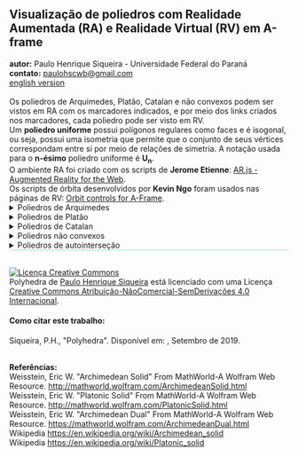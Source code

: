<link rel="stylesheet" href="../scripts/style.css">
<h2>Visualização de poliedros com Realidade Aumentada (RA) e Realidade Virtual (RV) em A-frame</h2>
<b>autor:</b> Paulo Henrique Siqueira - Universidade Federal do Paraná
<br><b>contato:</b> <a href="#"> paulohscwb@gmail.com </a>
<br><a href="https://paulohscwb.github.io/polyhedra/">english version</a>
<br><br>Os poliedros de Arquimedes, Platão, Catalan e não convexos podem ser vistos em RA com os marcadores indicados, e por meio dos links criados nos marcadores, cada poliedro pode ser visto em RV.
<br>Um <b>poliedro uniforme</b> possui polígonos regulares como faces e é isogonal, ou seja, possui uma isometria que permite que o conjunto de seus vértices correspondam entre si por meio de relações de simetria. A notação usada para o <b>n-ésimo</b> poliedro uniforme é <b>U<sub>n</sub></b>.
<br>O ambiente RA foi criado com os scripts de <b>Jerome Etienne</b>: <a href="https://github.com/jeromeetienne/AR.js" target="_blank"> AR.js - Augmented Reality for the Web</a>.
<br>Os scripts de órbita desenvolvidos por <b>Kevin Ngo</b> foram usados nas páginas de RV: <a href="https://github.com/supermedium/superframe/tree/master/components/orbit-controls/" target="_blank"> Orbit controls for A-Frame</a>.
<br>

<details id="p1">
  <summary>Poliedros de Arquimedes</summary>
 Um poliedro de Arquimedes é um dos 13 sólidos enumerados pela primeira vez por Arquimedes. Eles são os poliedros convexos semi-regulares compostos de polígonos regulares reunidos em vértices idênticos, excluindo os 5 sólidos platônicos, os prismas e antiprismas.
<br>Para ver os poliedros arquimedeanos em RA, visite a página:
<p align="center"> <a href="../archimedes.html" target="_blank"> https://paulohscwb.github.io/polyhedra/archimedes.html</a></p>
com qualquer navegador com um dispositivo de webcam (smartphone, tablet ou notebook).
<br>O acesso às páginas de RV é feito clicando no círculo azul que aparece em cima dos marcadores.
<br><br><center><img style="border-radius:7px;" src="../ar/example.jpg" width="80%"></center>
<hr>
<h4>1. Octaedro truncado</h4>
 <img src="../ar/hiro.png" width="180px">
 <br><span class="titulo"><b>U<sub>8</sub></b></span> O octaedro truncado é construído a partir de um octaedro regular com comprimento de lado <b>3a</b> pela remoção de seis pirâmides retas à direita, uma de cada ponto. Estas pirâmides têm tanto o comprimento do lado da base como o lado do lado lateral <b>e </b> de <b>a</b>, para formar triângulos equiláteros. O octaedro truncado pode ser dissecado em um octaedro central, circundado por 8 cúpulas triangulares em cada face e 6 pirâmides quadradas acima dos vértices. O octaedro truncado existe na estrutura dos cristais de faujasite.
 <br><b>Faces:</b> 14 | <b>Polígonos:</b> 6 quadrados e 8 hexágonos | <b>Arestas:</b> 36 | <b>Vértices:</b> 24 | <b>Esfericidade:</b> 0.905 | <b>Ângulos diédricos:</b> 125°15′51″ (4-6) e 109°28′16″ (6-6). <a href="http://mathworld.wolfram.com/TruncatedOctahedron.html" target="_blank">Mais sobre...</a> 
 <br><a href="../vr/truncated_octahedron.html" target="_blank"><img src="../vr/RVaframe.png" width="200px"></a>
<hr>
<h4>2. Icosaedro truncado</h4>
 <img src="../ar/kanji.png" width="180px">
 <br><span class="titulo"><b>U<sub>25</sub></b></span> A geometria do icosaedro truncado está associada a bolas de futebol, tipicamente padronizadas com hexágonos brancos e pentágonos pretos. Este poliedro pode ser construído a partir de um icosaedro com os 12 vértices truncados, de modo que um terço de cada canto é cortado em cada uma das duas extremidades. Criam-se então 12 novas faces pentagonais, transformando-se as 20 faces triangulares originais em hexágonos regulares. Assim, o comprimento das arestas é um terço do das arestas originais.
 <br><b>Faces:</b> 32 | <b>Polígonos:</b> 12 pentágonos e 20 hexágonos | <b>Arestas:</b> 90 | <b>Vértices:</b> 60 | <b>Esfericidade:</b> 0.967 | <b>Ângulos diédricos:</b> 138,1897° (6-6) e 142,62° (5-6). <a href="http://mathworld.wolfram.com/TruncatedIcosahedron.html" target="_blank">Mais sobre...</a> 
 <br><a href="../vr/truncated_icosahedron.html" target="_blank"><img src="../vr/RVaframe.png" width="200px"></a>
<hr><h4>3. Icosidodecaedro truncado</h4>
 <img src="../ar/19.png" width="180px">
 <br><span class="titulo"><b>U<sub>28</sub></b></span> O icosidodecaedro truncado também é conhecido como o grande rombicosidodecaedro, e se todos os 13 sólidos arquimedianos fossem construídos com todos os comprimentos de arestas iguais, o icosidodecaedro truncado seria o maior. Tem mais vértices e arestas do que qualquer outro poliedro uniforme não-prismático convexo.
 <br><b>Faces:</b> 62 | <b>Polígonos:</b> 30 quadrados, 20 hexágonos e 12 decágonos | <b>Arestas:</b> 180 | <b>Vértices:</b> 120 | <b>Esfericidade:</b> 0.97 | <b>Ângulos diédricos:</b> 142,62° (6-10), 148,28° (4-10) e 159,095° (4-6). <a href="http://mathworld.wolfram.com/GreatRhombicosidodecahedron.html" target="_blank">Mais sobre...</a> 
 <br><a href="../vr/truncated_icosidodecahedron.html" target="_blank"><img src="https://paulohscwb.github.io/polyhedra/vr/RVaframe.png" width="200px"></a>
<hr>
<h4>4. Rombicosidodecaedro</h4>
 <img src="../ar/18.png" width="180px">
 <br><span class="titulo"><b>U<sub>27</sub></b></span> O rombicosidodecaedro também é conhecido como o pequeno rombicosidodecaedro ou pequeno dodeicosidodecaedro. Se você expandir um icosaedro movendo as faces para longe da origem na quantidade certa, sem alterar a orientação ou tamanho das faces, e fazer o mesmo com um dodecaedro duplo, e corrigir os espaços com quadrados, você obtém um rombicosidodecaedro. Também pode ser chamado de dodecaedro ou icosaedro expandido a partir de operações de truncamento em poliedros regulares.
<br><b>Faces:</b> 62 | <b>Polígonos:</b> 30 quadrados, 20 triângulos e 12 pentágonos | <b>Arestas:</b> 120 | <b>Vértices:</b> 60 | <b>Esfericidade:</b> 0.979 | <b>Ângulos diédricos:</b> 159°05′41″ (3-4) e 148°16′57″ (4-5). <a href="http://mathworld.wolfram.com/SmallRhombicosidodecahedron.html" target="_blank">Mais sobre...</a> 
 <br><a href="../vr/rhombicosidodecahedron.html" target="_blank"><img src="https://paulohscwb.github.io/polyhedra/vr/RVaframe.png" width="200px"></a>
<hr>
<h4>5. Dodecaedro snub</h4>
 <img src="../ar/17.png" width="180px">
 <br><span class="titulo"><b>U<sub>29</sub></b></span> O dodecaedro snub tem a mais alta esfericidade de todos os sólidos de Arquimedes. Tem duas formas distintas, que são imagens espelhadas umas da outra. A união de ambas as formas é um composto de dois dodecaedros snub. O dodecaedro snub pode ser gerado tomando-se as doze faces pentagonais do dodecaedro e deslocando-as para fora, para não se interceptarem. A uma distância adequada, esta tranformação pode criar o rombicosidodecaedro preenchendo as faces quadradas entre as arestas divididas e as faces triangulares entre os vértices divididos.
 <br><b>Faces:</b> 92 | <b>Polígonos:</b> 80 triângulos e 12 pentágonos | <b>Arestas:</b> 150 | <b>Vértices:</b> 60 | <b>Esfericidade:</b> 0.982 | <b>Ângulos diédricos:</b> 164°10′31″ (3-3) e 152°55′53″ (3-5). <a href="http://mathworld.wolfram.com/SnubDodecahedron.html" target="_blank">Mais sobre...</a>  
 <br><a href="../vr/snub_dodecahedron.html" target="_blank"><img src="../vr/RVaframe.png" width="200px"></a>
<hr>
<h4>6. Dodecaedro truncado</h4>
 <img src="../ar/16.png" width="180px">
 <br><span class="titulo"><b>U<sub>26</sub></b></span> O dodecaedro truncado é usado na tesselação de preenchimento de espaço hiperbólico celular-transitivo, o favo de mel icosaédrico bitruncado. Esse poliedro pode ser formado a partir de um dodecaedro, truncando os cantos para que as faces dos pentágonos se tornem decágonos e os cantos se tornem triângulos. Faz parte de um processo de truncamento entre um dodecaedro e um icosaedro.
 <br><b>Faces:</b> 32 | <b>Polígonos:</b> 20 triângulos e 12 decágonos | <b>Arestas:</b> 150 | <b>Vértices:</b> 60 | <b>Esfericidade:</b> 0.926 | <b>Ângulos diédricos:</b> 116,57° (10-10) e 142,62° (3-10). <a href="http://mathworld.wolfram.com/TruncatedDodecahedron.html" target="_blank">Mais sobre...</a> 
 <br><a href="../vr/truncated_dodecahedron.html" target="_blank"><img src="../vr/RVaframe.png" width="200px"></a>
<hr>
<h4>7. Icosidodecaedro</h4>
 <img src="../ar/20.png" width="180px">
 <br><span class="titulo"><b>U<sub>24</sub></b></span> O icosidodecaedro contém 12 pentágonos do dodecaedro e 20 triângulos do icosaedro. O cubo truncado pode ser transformado em um icosidodecaedro, dividindo-se os octógonos em dois pentágonos e dois triângulos. O icosidodecaedro possui seis decágonos centrais.
 <br><b>Faces:</b> 32 | <b>Polígonos:</b> 20 triângulos e 12 pentágonos | <b>Arestas:</b> 60 | <b>Vértices:</b> 30 | <b>Esfericidade:</b> 0.951 | <b>Ângulo diédrico:</b> 142,62° (5-3). <a href="http://mathworld.wolfram.com/Icosidodecahedron.html" target="_blank">Mais sobre...</a> 
 <br><a href="../vr/icosidodecahedron.html" target="_blank"><img src="../vr/RVaframe.png" width="200px"></a>
<hr>
<h4>8. Cubo snub</h4>
 <img src="../ar/15.png" width="180px">
 <br><span class="titulo"><b>U<sub>12</sub></b></span> O cubo snub também é conhecido como cuboctaedro snub e tem duas formas distintas, que são imagens espelhadas uma da outra. O cubo snub pode ser gerado tomando-se as seis faces do cubo, puxando-as para fora de modo que elas não se interceptem, dando a cada uma delas uma pequena rotação em seus centros (todas no mesmo sentido: horário ou anti-horário) até que os espaços possam ser preenchidos com triângulos equiláteros.
<br><b>Faces:</b> 38 | <b>Polígonos:</b> 32 triângulos e 6 quadrados | <b>Arestas:</b> 60 | <b>Vértices:</b> 24 | <b>Esfericidade:</b> 0.965 | <b>Ângulos diédricos:</b> 153°14′04″ (3-3) e 142°59′00″ (3-4). <a href="http://mathworld.wolfram.com/SnubCube.html" target="_blank">Mais sobre...</a>
 <br><a href="../vr/snubcube.html" target="_blank"><img src="../vr/RVaframe.png" width="200px"></a>
<hr>
<h4>9. Cuboctaedro truncado</h4>
 <img src="../ar/14.png" width="180px">
 <br><span class="titulo"><b>U<sub>11</sub></b></span> O cuboctaedro truncado também é conhecido como grande rombicuboctaedro. O cuboctaedro truncado é o casco convexo de um rombicuboctaedro com cubos acima de seus 12 quadrados em eixos de simetria dupla. O resto de seu espaço pode ser dissecado em seis cúpulas quadradas abaixo dos octógonos e oito cúpulas triangulares abaixo dos hexágonos.
 <br><b>Faces:</b> 26 | <b>Polígonos:</b> 12 quadrados, 8 hexágonos e 6 octógonos | <b>Arestas:</b> 72 | <b>Vértices:</b> 48 | <b>Esfericidade:</b> 0.943 | <b>Ângulos diédricos:</b> 144°44′08″ (4-6), 135° (4-8) e 125°15′51″ (6-8). <a href="http://mathworld.wolfram.com/GreatRhombicuboctahedron.html" target="_blank">Mais sobre...</a>
 <br><a href="../vr/truncated_cuboctahedron.html" target="_blank"><img src="../vr/RVaframe.png" width="200px"></a>
<hr>
<h4>10. Rombicuboctaedro</h4>
 <img src="../ar/13.png" width="180px">
 <br><span class="titulo"><b>U<sub>10</sub></b></span> O rombicuboctaedro é também conhecido como pequeno rombicuboctaedro. Este sólido também pode ser chamado de cubo ou octaedro expandido  e pode ser dissecado em duas cúpulas quadradas e um prisma octogonal central. Existem três pares de planos paralelos que interceptam o rombicuboctaedro em um octógono regular.
<br><b>Faces:</b> 26 | <b>Polígonos:</b> 18 quadrados e 8 triângulos | <b>Arestas:</b> 48 | <b>Vértices:</b> 24 | <b>Esfericidade:</b> 0.954 | <b>Ângulos diédricos:</b> 144°44′08″ (4-3) e 135° (4-4). <a href="http://mathworld.wolfram.com/SmallRhombicuboctahedron.html" target="_blank">Mais sobre...</a>
 <br><a href="../vr/rhombicuboctahedron.html" target="_blank"><img src="../vr/RVaframe.png" width="200px"></a>
<hr>
<h4>11. Cubo truncado</h4>
 <img src="../ar/12.png" width="180px">
 <br><span class="titulo"><b>U<sub>9</sub></b></span> O cubo truncado pertence a uma família de poliedros uniformes relacionados ao cubo e octaedro regular. Esse sólido pode ser dissecado em um cubo central, com seis cúpulas quadradas ao redor de cada uma das faces do cubo e oito tetraédricas regulares nos cantos. Essa dissecação também pode ser vista dentro do favo de mel cúbico, com células cubo, tetraedro e rombicuboctaedro.
<br><b>Faces:</b> 14 | <b>Polígonos:</b> 8 triângulos e 6 octógonos | <b>Arestas:</b> 36 | <b>Vértices:</b> 24 | <b>Esfericidade:</b> 0.849 | <b>Ângulos diédricos:</b> 125°15′51″ (8-3) e 90° (8-8). <a href="http://mathworld.wolfram.com/TruncatedCube.html" target="_blank">Mais sobre...</a> 
 <br><a href="../vr/truncated_cube.html" target="_blank"><img src="../vr/RVaframe.png" width="200px"></a>
<hr>
<h4>12. Cuboctaedro</h4>
 <img src="../ar/11.png" width="180px">
 <br><span class="titulo"><b>U<sub>7</sub></b></span> O cuboctaedro é o único poliedro convexo no qual o maior raio (do centro ao vértice) tem o mesmo comprimento que sua aresta. Um hexágono pode ser obtido tomando-se uma seção transversal equatorial de um cuboctaedro. Este sólido pode ser dissecado em duas cúpulas triangulares por um hexágono passando pelo centro do cuboctaedro.
<br><b>Faces:</b> 14 | <b>Polígonos:</b> 8 triângulos e 6 quadrados | <b>Arestas:</b> 24 | <b>Vértices:</b> 12 | <b>Esfericidade:</b> 0.905 | <b>Ângulo diédrico:</b> 125,26° (4-3). <a href="http://mathworld.wolfram.com/Cuboctahedron.html" target="_blank">Mais sobre...</a>
 <br><a href="../vr/cuboctahedron.html" target="_blank"><img src="../vr/RVaframe.png" width="200px"></a>
<hr>
<h4>13. Tetraedro truncado</h4>
 <img src="../ar/10.png" width="180px">
 <br><span class="titulo"><b>U<sub>2</sub></b></span> O tetraedro truncado pode ser construído truncando todos os 4 vértices de um tetraedro regular com um terço do comprimento original da aresta. Um truncamento mais profundo, removendo um tetraedro de metade do comprimento original da aresta de cada vértice, é chamado de retificação. A retificação de um tetraedro produz um octaedro.
<br><b>Faces:</b> 8 | <b>Polígonos:</b> 4 triângulos e 4 hexágonos | <b>Arestas:</b> 18 | <b>Vértices:</b> 12 | <b>Esfericidade:</b> 0.775 | <b>Ângulos diédricos:</b> 109°28′16′ (6-3) e 70°31′44″ (6-6). <a href="http://mathworld.wolfram.com/TruncatedTetrahedron.html" target="_blank">Mais sobre...</a> 
 <br><a href="../vr/truncated_tetrahedron.html" target="_blank"><img src="../vr/RVaframe.png" width="200px"></a>
<p class="topop"><a href="#p1" class="topo">voltar ao topo</a></p>
</details>
 
<details id="p2">
  <summary>Poliedros de Platão</summary>
 Um sólido platônico é um poliedro regular e convexo. É construído por faces poligonais regulares e congruentes com o mesmo número de faces reunidas em cada vértice. Eles foram nomeados pelo antigo filósofo grego Platão, o qual classificou que os elementos clássicos foram feitos a partir desses sólidos regulares.
 <br>Para ver o poliedro platônico em AR, visite
<p align="center"> <a href="../platonic.html" target="_blank">https://paulohscwb.github.io/polyhedra/platonic.html </a></p>
com qualquer navegador com um dispositivo de webcam (smartphone, tablet ou notebook).
<br>O acesso às páginas de RV é feito clicando no círculo azul que aparece em cima de cada marcador.
<br><center><img style="border-radius:7px;" src="../ar/example1.jpg" width="70%"></center>
<hr>
<h4>1. Icosaedro</h4>
 <img src="../ar/9.png" width="180px">
 <br><span class="titulo"><b>U<sub>22</sub></b></span> O icosaedro tem cinco faces triangulares reunidas em cada vértice. Um icosaedro regular é uma pirâmide dupla pentagonal giroalongada e um antiprisma pentagonal em qualquer das seis orientações. As 12 arestas de um octaedro regular podem ser subdivididas na proporção áurea de modo que os vértices resultantes definem um icosaedro regular.
<br><b>Faces:</b> 20 triângulos | <b>Arestas:</b> 30 | <b>Vértices:</b> 12 | <b>Esfericidade:</b> 0.939 | <b>Ângulo diédrico:</b> 138,1897°. <a href="http://mathworld.wolfram.com/RegularIcosahedron.html" target="_blank">Mais sobre...</a>
 <br><a href="../vr/icosahedron.html" target="_blank"><img src="../vr/RVaframe.png" width="200px"></a>
<hr>
<h4>2. Dodecaedro</h4>
 <img src="../ar/8.png" width="180px">
 <br><span class="titulo"><b>U<sub>23</sub></b></span> O dodecaedro tem três faces pentagonais regulares se encontrando em cada vértice. O dodecaedro regular é o terceiro em um conjunto infinito de trapezoedros truncados que pode ser construído truncando-se dois vértices axiais de um trapezoedro pentagonal. Se os cinco sólidos platônicos forem construídos com o mesmo volume, o dodecaedro regular tem as arestas de menor comprimento.
<br><b>Faces:</b> 12 pentágonos | <b>Arestas:</b> 30 | <b>Vértices:</b> 20 | <b>Esfericidade:</b> 0.91 | <b>Ângulo diédrico:</b> 116,5651°. <a href="http://mathworld.wolfram.com/RegularDodecahedron.html" target="_blank">Mais sobre...</a>
 <br> <a href="../vr/dodecahedron.html" target="_blank"><img src="../vr/RVaframe.png" width="200px"></a>
<hr>
<h4>3. Octaedro</h4>
 <img src="../ar/7.png" width="180px">
 <br><span class="titulo"><b>U<sub>5</sub></b></span> O octaedro tem quatro faces triangulares reunidas em cada vértice. É uma pirâmide dupla quadrada em qualquer uma das três orientações ortogonais. É também um antiprisma triangular em qualquer das quatro orientações. O octaedro é único entre os sólidos platônicos que tem número par de faces que se encontram em cada vértice. Consequentemente, é o único membro desse grupo que possui planos espelhados que não passam por alguma face.
<br><b>Faces:</b> 8 triângulos | <b>Arestas:</b> 12 | <b>Vértices:</b> 6 | <b>Esfericidade:</b> 0.846 | <b>Ângulo diédrico:</b> 109,4712°. <a href="http://mathworld.wolfram.com/RegularOctahedron.html" target="_blank">Mais sobre...</a>
 <br><a href="../vr/octahedron.html" target="_blank"><img src="../vr/RVaframe.png" width="200px"></a>
<hr>
<h4>4. Cubo</h4>
 <img src="../ar/6.png" width="180px">
 <br><span class="titulo"><b>U<sub>6</sub></b></span> O cubo ou hexaedro tem três faces quadradas reunidas em cada vértice. O cubo é também um paralelepípedo quadrado, um cubóide equilatero ou um romboedro regular. É um prisma quadrado regular em três orientações, e um trapezoedro trígono em quatro orientações. O cubo pode ser cortado em seis pirâmides quadradas idênticas. Se estas pirâmides quadradas são encaixadas às faces de um segundo cubo, um dodecaedro rômbico é obtido.
<br><b>Faces:</b> 6 quadrados | <b>Arestas:</b> 12 | <b>Vértices:</b> 8 | <b>Esfericidade:</b> 0.806 | <b>Ângulo diédrico:</b> 90°. <a href="http://mathworld.wolfram.com/Cube.html" target="_blank">Mais sobre...</a>
 <br><a href="../vr/cube.html" target="_blank"><img src="../vr/RVaframe.png" width="200px"></a>
<hr>
<h4>5. Tetraedro</h4>
 <img src="../ar/5.png" width="180px">
 <br><span class="titulo"><b>U<sub>1</sub></b></span> O tetraedro tem três faces triangulares reunidas em cada vértice. O tetraedro também é conhecido como uma pirâmide triangular e é o mais simples de todos os poliedros convexos comuns e o único que tem menos de 5 faces. O tetraedro tem muitas propriedades análogas àquelas de um triângulo, incluindo um esfera inscrita, esfera circunscrita, tetraedro medial e esferas ex-inscritas.
<br><b>Faces:</b> 4 triângulos | <b>Arestas:</b> 6 | <b>Vértices:</b> 4 | <b>Esfericidade:</b> 0.671 | <b>Ângulo diédrico:</b> 70,5288°. <a href="http://mathworld.wolfram.com/RegularTetrahedron.html" target="_blank">Mais sobre...</a>
<br><a href="../vr/tetrahedron.html" target="_blank"><img src="../vr/RVaframe.png" width="200px"></a>
<p class="topop"><a href="#p2" class="topo">voltar ao topo</a></p>
</details>

<details id ="p3">
  <summary>Poliedros de Catalan</summary>
Os sólidos de Catalan são os duais dos sólidos de Arquimedes. Eles são nomeados em homenagem ao matemático belga Eugene Catalan (1814-1894) que descreveu pela primeira vez o conjunto completo em 1865. O Dodecaedro Rômbico e o Triacontaedro Rômbico foram descritos em 1611 por Johannes Kepler. Cada sólido de Catalan tem um tipo de face e um ângulo diedro constante, e possui a mesma simetria que seu respectivo dual de Arquimedes.
 <br>Para visualizar os poliedros de Catalan em RA, visite a página:
<p align="center"><a href="../catalan.html" target="_blank">https://paulohscwb.github.io/polyhedra/catalan.html</a></p> 
com qualquer navegador com um dispositivo de webcam (smartphone, tablet ou notebook).
<br>O acesso às páginas de RV é feito clicando no círculo azul que aparece em cima de cada marcador.
<p align="center"><img style="border-radius:7px;" src="../ar/example2.jpg" width="85%"></p>
<hr>
<h4>1. Tetraedro triakis</h4>
 <img src="../ar/180.png" width="180px">
 <br>O tetraedro triakis é um dodecaedro não regular que pode ser construído como um aumento positivo de um tetraedro regular: uma pirâmide triangular adicionada a cada face. O tetraedro triakis é o poliedro dual do tetraedro truncado. Suas faces de triângulos isósceles têm ângulos dos vértices com medidas de 112,885° (uma vez) e 33,557° (duas vezes).
<br><b>Faces:</b> 12 triângulos isósceles | <b>Arestas:</b> 18 | <b>Vértices:</b> 8 | <b>Ângulo diédrico:</b> 129,521°. <a href="https://mathworld.wolfram.com/TriakisTetrahedron.html" target="_blank">Mais sobre...</a>
 <br><a href="../vr/triakis_tetrahedron.htm" target="_blank"><img src="../vr/RVaframe.png" width="200px"></a>
 <hr>
 <h4>2. Dodecaedro rômbico</h4>
 <img src="../ar/165.png" width="180px">
 <br>O dodecaedro rômbico é o poliedro dual do cuboctaedro. Mais especificamente, um cubo, um octaedro e um octaedro estrelado podem ser inscritos nos vértices de um dodecaedro rômbico. Um dodecaedro rômbico aparece no canto superior direito como uma das "estrelas" poliédricas na gravura em madeira "Stars" de M. C. Escher de 1948. Os losangos de suas faces possuem ângulos dos vértices com medidas iguais a 70,53° e 109,47°.
<br><b>Faces:</b> 12 losangos | <b>Arestas:</b> 24 | <b>Vértices:</b> 14 | <b>Ângulo diédrico:</b> 120°. <a href="https://mathworld.wolfram.com/RhombicDodecahedron.html" target="_blank">Mais sobre...</a>
 <br><a href="../vr/rhombic_dodecahedron.htm" target="_blank"><img src="../vr/RVaframe.png" width="200px"></a>
 <hr>
 <h4>3. Hexaedro tetrakis</h4>
 <img src="../ar/166.png" width="180px">
 <br>Em geral, um hexaedro tetrakis é um icositetraedro não regular que pode ser construído como um aumento de um cubo. O hexaedro tetrakis é o poliedro dual de 24 faces do octaedro truncado. Um cubo, um octaedro e um octaedro estrelado podem ser todos inscritos nos vértices do hexaedro tetrakis. Suas faces de triângulos isósceles têm ângulos dos vértices com medidas iguais a 86,62° (uma vez) e 48,19° (duas vezes).
<br><b>Faces:</b> 24 triângulos isósceles | <b>Arestas:</b> 36 | <b>Vértices:</b> 14 | <b>Ângulo diédrico:</b> 143,13°. <a href="https://mathworld.wolfram.com/TetrakisHexahedron.html" target="_blank">Mais sobre...</a>
<br><a href="../vr/tetrakis_hexahedron.htm" target="_blank"><img src="../vr/RVaframe.png" width="200px"></a>
 <hr>
 <h4>4. Octaedro triakis</h4>
 <img src="../ar/167.png" width="180px">
 <br>Em geral, um octaedro triakis é um icositetraedro não regular que pode ser construído como um aumento do octaedro regular. O octaedro triakis é o poliedro dual de 24 faces do cubo truncado. Um octaedro e um octaedro estrelado podem ser inscritos nos vértices do octaedro triakis. Suas faces de triângulos isósceles têm ângulos dos vértices com medidas iguais a 117,2° (uma vez) e 31,4° (duas vezes).
<br><b>Faces:</b> 24 triângulos isósceles | <b>Arestas:</b> 36 | <b>Vértices:</b> 14 | <b>Ângulo diédrico:</b> 147,35°. <a href="https://mathworld.wolfram.com/SmallTriakisOctahedron.html" target="_blank">Mais sobre...</a>
<br><a href="../vr/triakis_octahedron.htm" target="_blank"><img src="../vr/RVaframe.png" width="200px"></a>
 <hr>
 <h4>5. Icositetraedro deltoidal</h4>
 <img src="../ar/168.png" width="180px">
 <br>O icositetraedro deltoide é o poliedro dual de 24 faces do rombicuboctaedro. Um icositetraedro deltoide aparece na metade direita como uma das "estrelas" poliédricas na gravura em madeira "Stars" de M. C. Escher de 1948. um octaedro estrelado, um octaedro atrativo 4-composto (cujo dual é um cubo atrativo 4-composto) e um cubo podem ser todos inscritos em um icositetraedro deltoide. Suas faces têm formato de "pipas" tri-equiangulares que possuem ângulos dos vértices com medidas de 94,416° (duas vezes), 71,69° (uma vez) e 99,477° (uma vez).
<br><b>Faces:</b> 24 "pipas" tri-equiangulares | <b>Arestas:</b> 48 | <b>Vértices:</b> 26 | <b>Ângulo diédrico:</b> 138,12°. <a href="https://mathworld.wolfram.com/DeltoidalIcositetrahedron.html" target="_blank">Mais sobre...</a>
<br><a href="../vr/deltoidal_icositetrahedron.htm" target="_blank"><img src="../vr/RVaframe.png" width="200px"></a>
 <hr>
 <h4>6. Icositetraedro pentagonal</h4>
 <img src="../ar/170.png" width="180px">
 <br> O icositetraedro pentagonal é o poliedro dual de 24 faces do cubo snub. O mineral cuprita (Cu<sub>2</sub>O) se forma em cristais icositetraédricos pentagonais. Um cubo, um octaedro e um octaedro estrelado podem ser inscritos nos vértices do icositetraedro pentagonal. Suas faces pentagonais irregulares simétricas possuem ângulos dos vértices com medidas de 114,812° (quatro vezes) e 80,7517° (uma vez).
<br><b>Faces:</b> 24 pentágonos irregulares simétricos | <b>Arestas:</b> 60 | <b>Vértices:</b> 38 | <b>Ângulo diédrico:</b> 136,31°. <a href="https://mathworld.wolfram.com/PentagonalIcositetrahedron.html" target="_blank">Mais sobre...</a>
<br><a href="../vr/pentagonal_icositetrahedron.htm" target="_blank"><img src="../vr/RVaframe.png" width="200px"></a>
 <hr>
 <h4>7. Triacontaedro rômbico</h4>
 <img src="../ar/172.png" width="180px">
 <br>O triacontaedro rômbico é um zonoedro que é o poliedro dual do icosidodecaedro. As arestas que se cruzam do composto dodecaedro-icosaedro formam as diagonais de 30 losangos que compõem o triacontaedro. O cubo 5-composto possui os 30 planos faciais do triacontaedro rômbico e seu interior é um triacontaedro rômbico. Os losangos de suas faces possuem ângulos dos vértices com medidas iguais a 116,565° e 63,435°.
<br><b>Faces:</b> 30 losangos | <b>Arestas:</b> 60 | <b>Vértices:</b> 32 | <b>Ângulo diédrico:</b> 144°. <a href="https://mathworld.wolfram.com/RhombicTriacontahedron.html" target="_blank">Mais sobre...</a>
<br><a href="../vr/rhombic_triacontahedron.htm" target="_blank"><img src="../vr/RVaframe.png" width="200px"></a>
 <hr>
 <h4>8. Dodecaedro disdiakis</h4>
 <img src="../ar/174.png" width="180px">
 <br>O dodecaedro disdiakis é o poliedro dual do cuboctaedro truncado de Arquimedes. A substituição de cada face do dodecaedro rômbico por uma pirâmide plana cria um poliedro que se parece quase com o dodecaedro disdiakis. Os triângulos acutângulos de suas faces possuem ângulos dos vértices com medidas de 87,202°, ​​55,025° e 37,773°. 
<br><b>Faces:</b> 48 triângulos acutângulos | <b>Arestas:</b> 72 | <b>Vértices:</b> 26 | <b>Ângulo diédrico:</b> 155,08°. <a href="https://mathworld.wolfram.com/DisdyakisDodecahedron.html" target="_blank">Mais sobre...</a>
<br><a href="../vr/disdyakis_dodecahedron.htm" target="_blank"><img src="../vr/RVaframe.png" width="200px"></a>
 <hr>
 <h4>9. Dodecaedro pentakis</h4>
 <img src="../ar/175.png" width="180px">
 <br>O dodecaedro pentakis é o poliedro dual de 60 faces do icosaedro truncado. Um tetraedro composto 10, um cubo composto 5, um icosaedro e um dodecaedro podem ser inscritos nos vértices do dodecaedro pentakis. Suas faces de triângulos isósceles têm ângulos dos vértices com medidas de 68,619° (uma vez) e 55,691° (duas vezes). 
<br><b>Faces:</b> 60 triângulos isósceles | <b>Arestas:</b> 90 | <b>Vértices:</b> 32 | <b>Ângulo diédrico:</b> 156,72°. <a href="https://mathworld.wolfram.com/PentakisDodecahedron.html" target="_blank">Mais sobre...</a>
<br><a href="../vr/pentakis_dodecahedron.htm" target="_blank"><img src="../vr/RVaframe.png" width="200px"></a>
 <hr>
 <h4>10. Icosaedro triakis</h4>
 <img src="../ar/176.png" width="180px">
 <br>O icosaedro triakis é o poliedro dual de 60 faces do dodecaedro truncado. Um tetraedro composto 10, um cubo composto 5, um icosaedro e um dodecaedro podem ser inscritos nos vértices do icosaedro triakis. Suas faces de triângulos isósceles têm ângulos dos vértices com medidas iguais a 119,039° (uma vez) e 30,48° (duas vezes).
<br><b>Faces:</b> 60 triângulos isósceles | <b>Arestas:</b> 90 | <b>Vértices:</b> 32 | <b>Ângulo diédrico:</b> 160,61°. <a href="https://mathworld.wolfram.com/TriakisIcosahedron.html" target="_blank">Mais sobre...</a>
<br><a href="../vr/triakis_icosahedron.htm" target="_blank"><img src="../vr/RVaframe.png" width="200px"></a>
 <hr>
 <h4>11. Hexecontaedro pentagonal</h4>
 <img src="../ar/177.png" width="180px">
 <br>O hexecontaedro pentagonal é o poliedro dual de 60 faces do dodecaedro snub. Um tetraedro composto 10, cubo composto 5, icosaedro e dodecaedro podem ser inscritos nos vértices do hexecontaedro pentagonal. Suas faces pentagonais irregulares simétricas possuem ângulos dos vértices com medidas de 118,137° (quatro vezes) e 67,4535° (uma vez).
<br><b>Faces:</b> 60 pentágonos irregulares simétricos | <b>Arestas:</b> 150 | <b>Vértices:</b> 92 | <b>Ângulo diédrico:</b> 153,18°. <a href="https://mathworld.wolfram.com/PentagonalHexecontahedron.html" target="_blank">Mais sobre...</a>
<br><a href="../vr/pentagonal_hexecontahedron.htm" target="_blank"><img src="../vr/RVaframe.png" width="200px"></a>
 <hr>
 <h4>12. Hexecontaedro deltoidal</h4>
 <img src="../ar/178.png" width="180px">
 <br>O hexecontaedro deltoide é o poliedro dual de 60 faces do rombicosidodecaedro. Um tetraedro 10-composto, um octaedro 5-composto, um cubo 5-composto, um icosaedro, um dodecaedro e um icosidodecaedro podem todos ser inscritos nos vértices do hexecontaedro deltoidal. Suas faces têm formato de "pipas" tri-equiangulares que possuem ângulos dos vértices com medidas de 86,974° (duas vezes), 67,783° (uma vez) e 118,269° (uma vez). 
<br><b>Faces:</b> 60 "pipas" tri-equiangulares | <b>Arestas:</b> 120 | <b>Vértices:</b> 62 | <b>Ângulo diédrico:</b> 154,12°. <a href="https://mathworld.wolfram.com/DeltoidalHexecontahedron.html" target="_blank">Mais sobre...</a>
<br><a href="../vr/deltoidal_hexecontahedron.htm" target="_blank"><img src="../vr/RVaframe.png" width="200px"></a>
 <hr>
 <h4>13. Triacontaedro disdiakis</h4>
 <img src="../ar/179.png" width="180px">
 <br>O triacontaedro disdiakis é o poliedro dual do icosidodecaedro truncado de Arquimedes. Um tetraedro 10-composto, um octaedro 5-composto, um cubo 5-composto, um icosaedro, um dodecaedro e um icosidodecaedro podem ser inscritos nos vértices de um triacontaedro disdiakis. Os triângulos acutângulos de suas faces possuem ângulos dos vértices com medidas de 88,992°, 58,238° e 32,77°.
<br><b>Faces:</b> 120 triângulos acutângulos | <b>Arestas:</b> 180 | <b>Vértices:</b> 62 | <b>Ângulo diédrico:</b> 164,89°. <a href="https://mathworld.wolfram.com/DisdyakisTriacontahedron.html" target="_blank">Mais sobre...</a>
<br><a href="../vr/disdyakis_triacontahedron.htm" target="_blank"><img src="../vr/RVaframe.png" width="200px"></a>
<p class="topop"><a href="#p3" class="topo">voltar ao topo</a></p>
</details>

<details id="p4">
  <summary>Poliedros não convexos</summary>
 <br>Para visualizar os poliedros não convexos em RA, visite a página:
<p align="center"><a href="../nonconvex.html" target="_blank">https://paulohscwb.github.io/polyhedra/nonconvex.html</a></p> 
com qualquer navegador com um dispositivo de webcam (smartphone, tablet ou notebook).
<br>O acesso às páginas de RV é feito clicando no círculo azul que aparece em cima de cada marcador.
<p align="center"><img style="border-radius:7px;" src="../ar/example3.jpg" width="85%"></p>
<hr>
<h4>1. Sólido de Escher</h4>
 <img src="../ar/181.png" width="180px">
 <br>O sólido de Escher está ilustrado no pedestal direito na xilogravura "Waterfall" de M. C. Escher. É obtido aumentando um dodecaedro rômbico até que as arestas incidentes se tornem paralelas, correspondendo ao aumento da altura de um dodecaedro rômbico. É a primeira estrela de dodecaedro rômbico e é um poliedro de preenchimento de espaço. Sua superfície convexo é um cuboctaedro. Suas faces de triângulos isósceles têm ângulos de vértices com medidades de 70,53° (uma vez) e 54,73° (duas vezes).
<br><b>Faces:</b> 48 triângulos isósceles | <b>Arestas:</b> 72 | <b>Vértices:</b> 26. <a href="https://mathworld.wolfram.com/EschersSolid.html" target="_blank">Mais sobre...</a>
 <br><a href="../vr/escher.htm" target="_blank"><img src="../vr/RVaframe.png" width="200px"></a>
 <hr>
 <h4>2. Octaedro estrelado</h4>
 <img src="../ar/182.png" width="180px">
 <br>O octaedro estrelado é um poliedro composto por um tetraedro e seu dual (um segundo tetraedro girado 180 graus em relação ao primeiro). O octaedro estrelado também é (incorretamente) chamado de tetraedro estrelado e é a única estrela do octaedro. Uma versão "aramada" do octaedro estrelado às vezes é conhecida como merkaba e contém propriedades místicas.
<br><b>Faces:</b> 8 triângulos equiláteros | <b>Arestas:</b> 12 | <b>Vértices:</b> 8 | <b>Ângulo diédrico:</b> 70,53°. <a href="https://mathworld.wolfram.com/StellaOctangula.html" target="_blank">Mais sobre...</a>
 <br><a href="../vr/stella_octangula.htm" target="_blank"><img src="../vr/RVaframe.png" width="200px"></a>
 <hr>
 <h4>3. Hexecontaedro rômbico</h4>
 <img src="../ar/183.png" width="180px">
 <br>O hexecontaedro rômbico é um poliedro de 60 faces que pode ser obtido estrelando o triacontaedro rômbico, colocando um plano ao longo de cada aresta que é perpendicular ao plano de simetria em que a aresta se encontra, e tomando o sólido limitado por esses planos resulta em um hexecontaedro. Portanto, trata-se de uma estrela rômbica de triacontaedro. Os losangos de suas faces possuem ângulos dos vértices com medidas iguais a 63,43° e 116,57°.
<br><b>Faces:</b> 60 losangos | <b>Arestas:</b> 120 | <b>Vértices:</b> 62 | <b>Ângulos diédricos:</b> 72° e 216°. <a href="https://mathworld.wolfram.com/RhombicHexecontahedron.html" target="_blank">Mais sobre...</a>
 <br><a href="../vr/rhombic_hexecontahedron.htm" target="_blank"><img src="../vr/RVaframe.png" width="200px"></a>
 <hr>
 <h4>4. Dodecaedro côncavo</h4>
 <img src="../ar/184.png" width="180px">
 <br>O endododecaedro, também chamado de dodecaedro piroédrico côncavo, é o sólido côncavo correspondente ao vazio interior formado quando cada face de um dodecaedro regular é dobrada ao longo de uma diagonal e as faces resultantes são desdobradas para formar um cubo. O endododecaedro com medida unitária de aresta corresponde à remoção de seis cunhas oblíquas de base quadrada de comprimento de aresta &phi; (onde &phi; é a proporção áurea), altura 1/2 e comprimento de crista 1/2 de um cubo de comprimento de aresta &phi;.
<br><b>Faces:</b> 12 pentágonos simétricos côncavos | <b>Arestas:</b> 30 | <b>Vértices:</b> 20 | <b>Ângulos diédricos:</b> 63,43° e 243,43°. <a href="https://mathworld.wolfram.com/Endododecahedron.html" target="_blank">Mais sobre...</a>
 <br><a href="../vr/concave_dodecahedron.htm" target="_blank"><img src="../vr/RVaframe.png" width="200px"></a>
 <hr>
 <h4>5. Icosaedro ortogonal de Jessen</h4>
 <img src="../ar/185.png" width="180px">
 <br>O icosaedro ortogonal de Jessen é um poliedro construído substituindo seis pares de triângulos adjacentes em um icosaedro (cujas arestas formam um quadrilátero oblíquo) por pares de triângulos isósceles compartilhando uma base comum. O poliedro pode ser construído dividindo os lados do octaedro na proporção áurea (como usado na construção do icosaedro ao longo das bordas do octaedro), mas invertendo os segmentos longo e curto. O esqueleto do icosaedro ortogonal de Jessen é o gráfico icosaédrico. Este poliedro têm 8 triângulos equiláteros e 12 triângulos isósceles (com ângulos de 109,47 e 35,26°).
<br><b>Faces:</b> 20 triângulos | <b>Arestas:</b> 30 | <b>Vértices:</b> 12 | <b>Ângulos diédricos:</b> 90° e 270°. <a href="https://mathworld.wolfram.com/JessensOrthogonalIcosahedron.html" target="_blank">Mais sobre...</a>
 <br><a href="../vr/jessens_orthogonal_icosahedron.htm" target="_blank"><img src="../vr/RVaframe.png" width="200px"></a>
 <hr>
 <h4>6. Pequeno dodecaedro estrelado</h4>
 <img src="../ar/186.png" width="180px">
 <br><span class="titulo"><b>U<sub>34</sub></b></span> O pequeno dodecaedro estrelado é o sólido de Kepler-Poinsot cujo poliedro dual é o grande dodecaedro. O pequeno dodecaedro estrelado apareceu em 1430 como um mosaico de Paolo Uccello no piso da Catedral de San Marco, Veneza. Foi redescoberto por Kepler (que usou o termo "urchin") em sua obra Harmonice Mundi em 1619, e novamente por Poinsot em 1809. As 12 faces em forma de pentagramas podem ser construídas a partir de um icosaedro encontrando os 12 conjuntos de cinco vértices que são coplanares e conectando cada conjunto para formar um pentagrama.
<br><b>Faces:</b> 12 pentagramas regulares | <b>Arestas:</b> 30 | <b>Vértices:</b> 12 | <b>Ângulo diédrico:</b> 116,57°. <a href="https://mathworld.wolfram.com/SmallStellatedDodecahedron.html" target="_blank">Mais sobre...</a>
 <br><a href="../vr/small_stellated_dodecahedron.htm" target="_blank"><img src="../vr/RVaframe.png" width="200px"></a>
 <hr>
 <h4>7. Grande dodecaedro estrelado</h4>
 <img src="../ar/187.png" width="180px">
 <br><span class="titulo"><b>U<sub>52</sub></b></span> O grande dodecaedro estrelado é um dos sólidos de Kepler-Poinsot, e seu dual é o grande icosaedro. O grande dodecaedro estrelado foi publicado por Wenzel Jamnitzer em 1568. Foi redescoberto por Kepler, e novamente por Poinsot em 1809. O grande dodecaedro estrelado pode ser construído a partir de um dodecaedro, selecionando os 144 conjuntos de cinco vértices coplanares, descartando conjuntos cujas arestas correspondem às arestas do dodecaedro original: o resultado é 12 pentagramas.
<br><b>Faces:</b> 12 pentagramas regulares | <b>Arestas:</b> 30 | <b>Vértices:</b> 20 | <b>Ângulo diédrico:</b> 63,43°. <a href="https://mathworld.wolfram.com/GreatStellatedDodecahedron.html" target="_blank">Mais sobre...</a>
 <br><a href="../vr/great_stellated_dodecahedron.htm" target="_blank"><img src="../vr/RVaframe.png" width="200px"></a>
 <hr>
 <h4>8. Grande dodecaedro</h4>
 <img src="../ar/188.png" width="180px">
 <br><span class="titulo"><b>U<sub>35</sub></b></span> O grande dodecaedro é o sólido de Kepler-Poinsot cujo dual é o pequeno dodecaedro estrelado. É côncavo e consiste em 12 faces pentagonais que se cruzam. As 12 faces pentagonais podem ser construídas a partir de um icosaedro encontrando os 12 conjuntos de cinco vértices que são coplanares e conectando cada conjunto para formar um pentágono. O esqueleto do grande dodecaedro é isomórfico ao gráfico icosaédrico.
<br><b>Faces:</b> 12 pentágonos regulares | <b>Arestas:</b> 30 | <b>Vértices:</b> 12 | <b>Ângulo diédrico:</b> 63,43°. <a href="https://mathworld.wolfram.com/GreatDodecahedron.html" target="_blank">Mais sobre...</a>
 <br><a href="../vr/great_dodecahedron.htm" target="_blank"><img src="../vr/RVaframe.png" width="200px"></a>
 <hr>
 <h4>9. Grande icosaedro</h4>
 <img src="../ar/189.png" width="180px">
 <br><span class="titulo"><b>U<sub>53</sub></b></span> O grande icosaedro é um dos sólidos de Kepler-Poinsot cujo dual é o grande dodecaedro estrelado. O grande icosaedro pode ser construído a partir de um icosaedro com comprimentos de aresta unitários, tomando os 20 conjuntos de vértices que são mutuamente espaçados por uma distância &phi; (proporção áurea). O sólido, portanto, consiste em 20 triângulos equiláteros e a simetria de seu arranjo é tal que o sólido resultante contém 12 pentagramas.
<br><b>Faces:</b> 20 triângulos equiláteros | <b>Arestas:</b> 30 | <b>Vértices:</b> 12 | <b>Ângulo diédrico:</b> 41,81°. <a href="https://mathworld.wolfram.com/GreatIcosahedron.html" target="_blank">Mais sobre...</a>
 <br><a href="../vr/great_icosahedron.htm" target="_blank"><img src="../vr/RVaframe.png" width="200px"></a>
<p class="topop"><a href="#p4" class="topo">voltar ao topo</a></p>
<hr>
<h4>10. Pequeno dodecahemicosacron</h4>
 <img src="../ar/190.png" width="180px">
 <br><span class="titulo"><b>U<sub>62</sub></b></span> O poliedro uniforme cujo poliedro dual é o pequeno dodecahemicosacron. É uma versão facetada do icosidodecaedro. 
<br><b>Faces:</b> 12 pentagramas regulares e 10 hexágonos regulares | <b>Arestas:</b> 60 | <b>Vértices:</b> 30 | <b>Ângulo diédrico:</b> 79,19°. <a href="https://mathworld.wolfram.com/SmallDodecahemicosahedron.html" target="_blank">Mais sobre...</a>
 <br><a href="../vr/small_dodecahemicosahedron.htm" target="_blank"><img src="../vr/RVaframe.png" width="200px"></a>
 <hr>
<h4>11. Grande dodecahemidodecaedro</h4>
 <img src="../ar/191.png" width="180px">
 <br><span class="titulo"><b>U<sub>70</sub></b></span> O grande dodecahemidodecaedro é um poliedro não convexo uniforme cuja figura de vértice é um quadrilátero cruzado e seu dual é o grande dodecahemidodecacron. Seu raio circunscrito para o comprimento da aresta igual a 1 é &phi;<sup>-1</sup>, onde &phi; é a proporção áurea. 
<br><b>Faces:</b> 12 pentagramas regulares e 6 decagramas regulares | <b>Arestas:</b> 60 | <b>Vértices:</b> 30 | <b>Ângulo diédrico:</b> 63,43°. <a href="https://mathworld.wolfram.com/GreatDodecahemidodecahedron.html" target="_blank">Mais sobre...</a>
 <br><a href="../vr/great_dodecahemidodecahedron.htm" target="_blank"><img src="../vr/RVaframe.png" width="200px"></a>
 <hr>
<h4>12. Grande dodecahemidodecaedro</h4>
 <img src="../ar/192.png" width="180px">
 <br><span class="titulo"><b>U<sub>62</sub></b></span> O grande dodecahemicosaedro (ou pequeno dodecahemicoaedro) é um poliedro uniforme não convexo cuja figura de vértice é um quadrilátero cruzado. É um dodecadodecaedro facetado e o seu raio circunscrito para o comprimento unitário da aresta mede 2.
<br><b>Faces:</b> 12 pentágonos regulares e 10 hexágonos regulares | <b>Arestas:</b> 60 | <b>Vértices:</b> 30 | <b>Ângulo diédrico:</b> 37,38°. <a href="https://mathworld.wolfram.com/GreatDodecahemicosahedron.html" target="_blank">Mais sobre...</a>
 <br><a href="../vr/great_dodecahemicosahedron.htm" target="_blank"><img src="../vr/RVaframe.png" width="200px"></a>
 <hr>
<h4>13. Pequeno dodecahemidodecaedro</h4>
 <img src="../ar/193.png" width="180px">
 <br><span class="titulo"><b>U<sub>51</sub></b></span> O pequeno dodecahemidodecaedro é um poliedro uniforme não convexo cujo poliedro dual é o pequeno dodecahemidodecacron. Seu raio circunscrito para o comprimento unitário de aresta é R=&phi;, onde &phi; é a proporção áurea.
<br><b>Faces:</b> 12 pentágonos regulares e 10 decágonos regulares | <b>Arestas:</b> 60 | <b>Vértices:</b> 30 | <b>Ângulo diédrico:</b> 63,43°. <a href="https://mathworld.wolfram.com/SmallDodecahemidodecahedron.html" target="_blank">Mais sobre...</a>
 <br><a href="../vr/small_dodecahemidodecahedron.htm" target="_blank"><img src="../vr/RVaframe.png" width="200px"></a>
 <hr>
<h4>14. Grande icosihemidodecaedro</h4>
 <img src="../ar/194.png" width="180px">
 <br><span class="titulo"><b>U<sub>71</sub></b></span> O grande icosihemidodecaedro é um poliedro uniforme não convexo cujo dual é o grande icosihemidodecacron. Seu raio circunscrito para o comprimento unitário de aresta é R=&phi;<sup>-1</sup>, onde &phi; é a proporção áurea.
<br><b>Faces:</b> 20 triângulos equiláteros e 6 decagramas | <b>Arestas:</b> 60 | <b>Vértices:</b> 30 | <b>Ângulo diédrico:</b> 37,38°. <a href="https://mathworld.wolfram.com/GreatIcosihemidodecahedron.html" target="_blank">Mais sobre...</a>
 <br><a href="../vr/great_icosihemidodecahedron.htm" target="_blank"><img src="../vr/RVaframe.png" width="200px"></a>
 <hr>
<h4>15. Pequeno icosihemidodecaedro</h4>
 <img src="../ar/195.png" width="180px">
 <br><span class="titulo"><b>U<sub>49</sub></b></span> O pequeno icosihemidodecaedro é um poliedro uniforme não convexo cujo poliedro dual é o pequeno icosihemidodecacron. É uma versão facetada do icosidodecaedro.
<br><b>Faces:</b> 20 triângulos equiláteros e 6 decágonos | <b>Arestas:</b> 60 | <b>Vértices:</b> 30 | <b>Ângulo diédrico:</b> 79,19°. <a href="https://mathworld.wolfram.com/SmallIcosihemidodecahedron.html" target="_blank">Mais sobre...</a>
 <br><a href="../vr/small_icosihemidodecahedron.htm" target="_blank"><img src="../vr/RVaframe.png" width="200px"></a>
 <hr>
<h4>16. Octatetraedro</h4>
 <img src="../ar/196.png" width="180px">
 <br><span class="titulo"><b>U<sub>3</sub></b></span> O octatetraedro é um poliedro uniforme não convexo cujo poliedro dual é o octahemioctacron. É um cuboctaedro facetado. Seu raio circunscrito para o comprimento unitário de aresta é R=1.
<br><b>Faces:</b> 8 triângulos equiláteros e 4 hexágonos | <b>Arestas:</b> 24 | <b>Vértices:</b> 12 | <b>Ângulo diédrico:</b> 70,53°. <a href="https://mathworld.wolfram.com/Octahemioctahedron.html" target="_blank">Mais sobre...</a>
 <br><a href="../vr/octahemioctahedron.htm" target="_blank"><img src="../vr/RVaframe.png" width="200px"></a>
 <hr>
<h4>17. Tetrahemihexaedro</h4>
 <img src="../ar/197.png" width="180px">
 <br><span class="titulo"><b>U<sub>4</sub></b></span> O tetrahemihexaedro é um poliedro uniforme não convexo cujo poliedro dual é o tetrahemihexacron. É uma forma facetada do octaedro.
<br><b>Faces:</b> 4 triângulos equiláteros e 3 quadrados | <b>Arestas:</b> 12 | <b>Vértices:</b> 6 | <b>Ângulo diédrico:</b> 54,74°. <a href="https://mathworld.wolfram.com/Tetrahemihexahedron.html" target="_blank">Mais sobre...</a>
 <br><a href="../vr/tetrahemihexahedron.htm" target="_blank"><img src="../vr/RVaframe.png" width="200px"></a>
 <hr>
<h4>18. Cubohemioctaedro</h4>
 <img src="../ar/198.png" width="180px">
 <br><span class="titulo"><b>U<sub>15</sub></b></span> O cubohemioctaedro é um poliedro uniforme não convexo cujo dual é o hexahemioctacron. É uma versão facetada do cuboctaedro. Seu raio circunscrito para o comprimento unitário de aresta é R=1.
<br><b>Faces:</b> 6 quadrados e 4 hexágonos regulares | <b>Arestas:</b> 24 | <b>Vértices:</b> 12 | <b>Ângulo diédrico:</b> 54,74°. <a href="https://mathworld.wolfram.com/Cubohemioctahedron.html" target="_blank">Mais sobre...</a>
 <br><a href="../vr/cubohemioctahedron.htm" target="_blank"><img src="../vr/RVaframe.png" width="200px"></a>
 <p class="topop"><a href="#p4" class="topo">voltar ao topo</a></p>
</details>

<details id="p5" style="border-bottom: 1px solid #a2dec0;">
  <summary>Poliedros de autointerseção</summary>
 <br>Para visualizar os poliedros de autointerseção em RA, visite a página:
<p align="center"><a href="../selfintersect.html" target="_blank">https://paulohscwb.github.io/polyhedra/selfintersect.html</a></p> 
com qualquer navegador com um dispositivo de webcam (smartphone, tablet ou notebook).
<br>O acesso às páginas de RV é feito clicando no círculo azul que aparece em cima de cada marcador.
<p align="center"><img style="border-radius:7px;" src="../ar/example3.jpg" width="85%"></p>
 <hr>
<h4>1. Dodecaedro ditrigonal</h4>
 <img src="../ar/199.png" width="180px">
 <br><span class="titulo"><b>U<sub>41</sub></b></span> O dodecaedro ditrigonal é um poliedro uniforme não convexo cujo poliedro dual é o icosaedro triâmbico medial. É uma versão facetada do pequeno icosidodecaedro ditrigonal.
<br><b>Faces:</b> 12 pentágonos regulares e 12 pentagramas regulares | <b>Arestas:</b> 60 | <b>Vértices:</b> 20 | <b>Ângulo diédrico:</b> 63,43°. <a href="https://mathworld.wolfram.com/DitrigonalDodecadodecahedron.html" target="_blank">Mais sobre...</a>
 <br><a href="../vr/ditrigonal_dodecadodecahedron.htm" target="_blank"><img src="../vr/RVaframe.png" width="200px"></a>
 <hr>
<h4>2. Icosaedro triâmbico medial</h4>
 <img src="../ar/200.png" width="180px">
 <br>O icosaedro triâmbico medial é o poliedro dual do dodecadodecaedro ditrigonal cuja aparência externa é a mesma do grande icosaedro triâmbico (o dual do grande icosidodecaedro ditrigonal), pois os vértices internos estão ocultos. O icosaedro triâmbico medial tem faces pentagramas ocultas, enquanto o grande icosaedro triâmbico tem faces triangulares ocultas.
<br><b>Faces:</b> 20 triambis | <b>Arestas:</b> 60 | <b>Vértices:</b> 24 | <b>Ângulo diédrico:</b> 109,47°. <a href="https://mathworld.wolfram.com/MedialTriambicIcosahedron.html" target="_blank">Mais sobre...</a>
 <br><a href="../vr/medial_triambic_icosahedron.htm" target="_blank"><img src="../vr/RVaframe.png" width="200px"></a>
 <hr>
<h4>3. Pequeno icosidodecaedro ditrigonal</h4>
 <img src="../ar/201.png" width="180px">
 <br><span class="titulo"><b>U<sub>30</sub></b></span> O pequeno icosidodecaedro ditrigonal é um poliedro uniforme não convexo cujo poliedro dual é o pequeno icosaedro triâmbico. Uma versão facetada é o dodecadodecaedro ditrigonal. O casco convexo do pequeno icosidodecaedro ditrigonal é um dodecaedro regular, cujo dual é o icosaedro, então o dual do grande dodecicosidodecaedro ditrigonal (o pequeno icosaedro triâmbico) é uma das estrelas do icosaedro.
<br><b>Faces:</b> 20 triângulos equiláteros e 12 pentagramas regulares | <b>Arestas:</b> 60 | <b>Vértices:</b> 20 | <b>Ângulo diédrico:</b> 142,62°. <a href="https://mathworld.wolfram.com/SmallDitrigonalIcosidodecahedron.html" target="_blank">Mais sobre...</a>
 <br><a href="../vr/small_ditrigonal_icosidodecahedron.htm" target="_blank"><img src="../vr/RVaframe.png" width="200px"></a>
 <hr>
<h4>4. Pequeno icosaedro triâmbico</h4>
 <img src="../ar/164.png" width="180px">
 <br>O pequeno icosaedro triâmbico é o poliedro dual do pequeno icosidodecaedro ditrigonal. Ele pode ser construído pelo aumento de um icosaedro de comprimento de aresta unitário por uma pirâmide. O casco convexo do pequeno icosidodecaedro ditrigonal é um dodecaedro regular cujo dual é o icosaedro, então o dual do pequeno icosidodecaedro ditrigonal (ou seja, o pequeno icosaedro triâmbico) é uma das estrelas do icosaedro.
<br><b>Faces:</b> 20 pentágonos | <b>Arestas:</b> 60 | <b>Vértices:</b> 32 | <b>Ângulo diédrico:</b> 109,47°. <a href="https://mathworld.wolfram.com/SmallTriambicIcosahedron.html" target="_blank">Mais sobre...</a>
 <br><a href="../vr/small_triambic_icosahedron.htm" target="_blank"><img src="../vr/RVaframe.png" width="200px"></a>
 <hr>
<h4>5. Grande icosidodecaedro ditrigonal</h4>
 <img src="../ar/165.png" width="180px">
 <br><span class="titulo"><b>U<sub>47</sub></b></span> O grande icosidodecaedro ditrigonal é o poliedro uniforme cujo dual é o grande icosaedro triâmbico. O casco convexo do grande icosaedro triâmbico é um dodecaedro regular, cujo dual é o icosaedro, de modo que o dual do grande icosidodecaedro ditrigonal (o grande icosaedro triâmbico) é uma das estrelas do icosaedro.
<br><b>Faces:</b> 20 triângulos equiláteros e 12 pentágonos regulares | <b>Arestas:</b> 60 | <b>Vértices:</b> 20 | <b>Ângulo diédrico:</b> 79,19°. <a href="https://mathworld.wolfram.com/GreatDitrigonalIcosidodecahedron.html" target="_blank">Mais sobre...</a>
 <br><a href="../vr/great_ditrigonal_icosidodecahedron.htm" target="_blank"><img src="../vr/RVaframe.png" width="200px"></a>
 <hr>
<h4>6. Grande icosaedro triâmbico</h4>
 <img src="../ar/166.png" width="180px">
 <br>O grande icosaedro triâmbico é o dual do grande icosidodecaedro ditrigonal cuja aparência é a mesma do icosaedro triâmbico medial (o dual do dodecadodecaedro ditrigonal), pois os vértices internos estão ocultos. O icosaedro triâmbico medial tem faces pentagramas ocultas, enquanto o grande icosaedro triâmbico tem faces triangulares ocultas.
<br><b>Faces:</b> 20 triambis | <b>Arestas:</b> 60 | <b>Vértices:</b> 32 | <b>Ângulo diédrico:</b> 109,47°. <a href="https://mathworld.wolfram.com/GreatTriambicIcosahedron.html" target="_blank">Mais sobre...</a>
 <br><a href="../vr/great_triambic_icosahedron.htm" target="_blank"><img src="../vr/RVaframe.png" width="200px"></a>
 <p class="topop"><a href="#p5" class="topo">voltar ao topo</a></p>
</details>

<br><a rel="license" href="http://creativecommons.org/licenses/by-nc-nd/4.0/"><img alt="Licença Creative Commons" style="border-width:0" src="https://i.creativecommons.org/l/by-nc-nd/4.0/88x31.png" loading="lazy"/></a><br /><span xmlns:dct="http://purl.org/dc/terms/" property="dct:title">Polyhedra</span> de <a xmlns:cc="http://creativecommons.org/ns#" href="https://paulohscwb.github.io/polyhedra/" property="cc:attributionName" rel="cc:attributionURL">Paulo Henrique Siqueira</a> está licenciado com uma Licença <a rel="license" href="http://creativecommons.org/licenses/by-nc-nd/4.0/">Creative Commons Atribuição-NãoComercial-SemDerivações 4.0 Internacional</a>.

<h4>Como citar este trabalho:</h4> 
<p>Siqueira, P.H., "Polyhedra". Disponível em: <https://paulohscwb.github.io/polyhedra/>, Setembro de 2019.</p>

<br><b>Referências:</b>
<br>Weisstein, Eric W. "Archimedean Solid" From MathWorld-A Wolfram Web Resource. <a href="http://mathworld.wolfram.com/ArchimedeanSolid.html" target="_blank">http://mathworld.wolfram.com/ArchimedeanSolid.html</a>
<br>Weisstein, Eric W. "Platonic Solid" From MathWorld-A Wolfram Web Resource. <a href="http://mathworld.wolfram.com/PlatonicSolid.html" target="_blank">http://mathworld.wolfram.com/PlatonicSolid.html</a>
<br>Weisstein, Eric W. "Archimedean Dual" From MathWorld-A Wolfram Web Resource. <a href="https://mathworld.wolfram.com/ArchimedeanDual.html" target="_blank">https://mathworld.wolfram.com/ArchimedeanDual.html</a>
<br>Wikipedia <a href="https://en.wikipedia.org/wiki/Archimedean_solid" target="_blank">https://en.wikipedia.org/wiki/Archimedean_solid</a>
<br>Wikipedia <a href="https://en.wikipedia.org/wiki/en.wikipedia.org/wiki/Platonic_solid" target="_blank">https://en.wikipedia.org/wiki/Platonic_solid</a>
